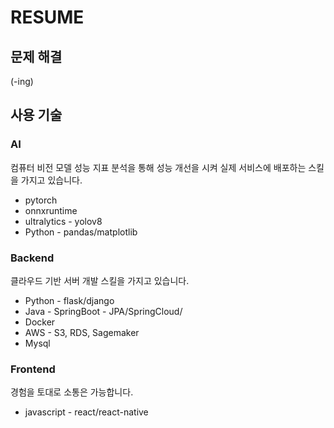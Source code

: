 # RESUME


## 문제 해결
(-ing)

## 사용 기술
### AI
컴퓨터 비전 모델 성능 지표 분석을 통해 성능 개선을 시켜 실제 서비스에 배포하는 스킬을 가지고 있습니다.
- pytorch
- onnxruntime
- ultralytics - yolov8
- Python - pandas/matplotlib

### Backend
클라우드 기반 서버 개발 스킬을 가지고 있습니다.
- Python - flask/django
- Java - SpringBoot - JPA/SpringCloud/
- Docker
- AWS - S3, RDS, Sagemaker
- Mysql

### Frontend
경험을 토대로 소통은 가능합니다.
- javascript - react/react-native

  
